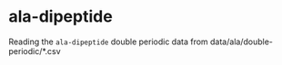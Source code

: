 ala-dipeptide
================

Reading the  `ala-dipeptide` double periodic data from data/ala/double-periodic/*.csv
